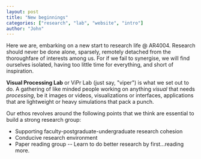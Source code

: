 ```yaml
---
layout: post
title: "New beginnings"
categories: ["research", "lab", "website", "intro"]
author: "John"
---
```


Here we are, embarking on a new start to research life @ AR4004. Research should never be done alone, sparsely, remotely detached from the thoroughfare of interests among us. For if we fail to synergise, we will find ourselves isolated, having too little time for everything, and short of inspiration. 

**Visual Processing Lab** or ViPr Lab (just say, "viper") is what we set out to do. A gathering of like minded people working on anything *visual* that needs *processing*, be it images or videos, visualizations or interfaces, applications that are lightweight or heavy simulations that pack a punch.

Our ethos revolves around the following points that we think are essential to build a strong research group:

- Supporting faculty-postgraduate-undergraduate research cohesion
- Conducive research environment
- Paper reading group -- Learn to do better research by first...reading more.

